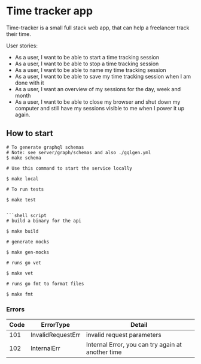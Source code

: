 # Time tracker app
Time-tracker is a small full stack web app, that can help a freelancer track their time.

User stories:

- As a user, I want to be able to start a time tracking session
- As a user, I want to be able to stop a time tracking session
- As a user, I want to be able to name my time tracking session
- As a user, I want to be able to save my time tracking session when I am done with it
- As a user, I want an overview of my sessions for the day, week and month
- As a user, I want to be able to close my browser and shut down my computer and still have my sessions visible to me when I power it up again.

## How to start 


```shell script
# To generate graphql schemas
# Note: see server/graph/schemas and also ./gqlgen.yml
$ make schema 
```

```shell script
# Use this command to start the service locally

$ make local
```

```shell script
# To run tests

$ make test 
```

```

```shell script
# build a binary for the api

$ make build 
```

```shell script
# generate mocks

$ make gen-mocks 
```

```shell script
# runs go vet

$ make vet 
```

```shell script
# runs go fmt to format files

$ make fmt 
```

### Errors
| Code | ErrorType | Detail |
| ----------- | ----------- | ----------- |
| 101 | InvalidRequestErr | invalid request parameters|
| 102 | InternalErr | Internal Error, you can try again at another time|